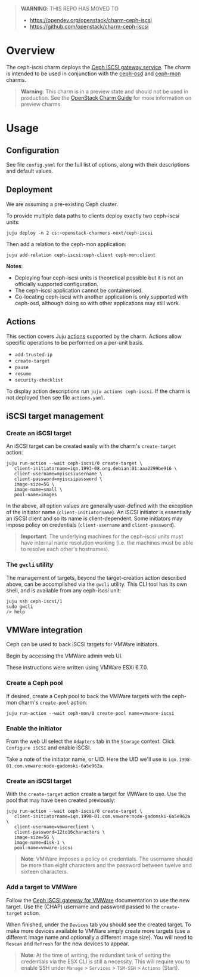> **WARNING**: THIS REPO HAS MOVED TO
>
> * https://opendev.org/openstack/charm-ceph-iscsi
> * https://github.com/openstack/charm-ceph-iscsi

# Overview

The ceph-iscsi charm deploys the [Ceph iSCSI gateway
service][ceph-iscsi-upstream]. The charm is intended to be used in conjunction
with the [ceph-osd][ceph-osd-charm] and [ceph-mon][ceph-mon-charm] charms.

> **Warning**: This charm is in a preview state and should not be used in
  production. See the [OpenStack Charm Guide][cg-preview-charms] for more
  information on preview charms.

# Usage

## Configuration

See file `config.yaml` for the full list of options, along with their
descriptions and default values.

## Deployment

We are assuming a pre-existing Ceph cluster.

To provide multiple data paths to clients deploy exactly two ceph-iscsi units:

    juju deploy -n 2 cs:~openstack-charmers-next/ceph-iscsi

Then add a relation to the ceph-mon application:

    juju add-relation ceph-iscsi:ceph-client ceph-mon:client

**Notes**:

* Deploying four ceph-iscsi units is theoretical possible but it is not an
  officially supported configuration.
* The ceph-iscsi application cannot be containerised.
* Co-locating ceph-iscsi with another application is only supported with
  ceph-osd, although doing so with other applications may still work.

## Actions

This section covers Juju [actions][juju-docs-actions] supported by the charm.
Actions allow specific operations to be performed on a per-unit basis.

* `add-trusted-ip`
* `create-target`
* `pause`
* `resume`
* `security-checklist`

To display action descriptions run `juju actions ceph-iscsi`. If the charm is
not deployed then see file `actions.yaml`.

## iSCSI target management

### Create an iSCSI target

An iSCSI target can be created easily with the charm's `create-target` action:

    juju run-action --wait ceph-iscsi/0 create-target \
       client-initiatorname=iqn.1993-08.org.debian:01:aaa2299be916 \
       client-username=myiscsiusername \
       client-password=myiscsipassword \
       image-size=5G \
       image-name=small \
       pool-name=images

In the above, all option values are generally user-defined with the exception
of the initiator name (`client-initiatorname`). An iSCSI initiator is
essentially an iSCSI client and so its name is client-dependent. Some
initiators may impose policy on credentials (`client-username` and
`client-password`).

> **Important**: The underlying machines for the ceph-iscsi units must have
  internal name resolution working (i.e. the machines must be able to resolve
  each other's hostnames).

### The `gwcli` utility

The management of targets, beyond the target-creation action described above,
can be accomplished via the `gwcli` utility. This CLI tool has its own shell,
and is available from any ceph-iscsi unit:

    juju ssh ceph-iscsi/1
    sudo gwcli
    /> help

## VMWare integration

Ceph can be used to back iSCSI targets for VMWare initiators.

Begin by accessing the VMWare admin web UI.

These instructions were written using VMWare ESXi 6.7.0.

### Create a Ceph pool

If desired, create a Ceph pool to back the VMWare targets with the ceph-mon
charm's `create-pool` action:

    juju run-action --wait ceph-mon/0 create-pool name=vmware-iscsi

### Enable the initiator

From the web UI select the `Adapters` tab in the `Storage` context. Click
`Configure iSCSI` and enable iSCSI.

Take a note of the initiator name, or UID. Here the UID we'll use is
`iqn.1998-01.com.vmware:node-gadomski-6a5e962a`.

### Create an iSCSI target

With the `create-target` action create a target for VMWare to use. Use the pool
that may have been created previously:

    juju run-action --wait ceph-iscsi/0 create-target \
       client-initiatorname=iqn.1998-01.com.vmware:node-gadomski-6a5e962a \
       client-username=vmwareclient \
       client-password=12to16characters \
       image-size=5G \
       image-name=disk-1 \
       pool-name=vmware-iscsi

> **Note**: VMWare imposes a policy on credentials. The username should be more
  than eight characters and the password between twelve and sixteen characters.

### Add a target to VMWare

Follow the [Ceph iSCSI gateway for VMWare][ceph-iscsi-vmware-upstream]
documentation to use the new target. Use the (CHAP) username and password
passed to the `create-target` action.

When finished, under the `Devices` tab you should see the created target. To
make more devices available to VMWare simply create more targets (use a
different image name and optionally a different image size). You will need to
`Rescan` and `Refresh` for the new devices to appear.

> **Note**: At the time of writing, the redundant task of setting the
  credentials via the ESX CLI is still a necessity. This will require you to
  enable SSH under `Manage` > `Services` > `TSM-SSH` > `Actions` (Start).

<!--

# Bugs

Please report bugs on [Launchpad][lp-bugs-charm-ceph-iscsi].

For general charm questions refer to the [OpenStack Charm Guide][cg].

-->

<!-- LINKS -->

[ceph-mon-charm]: https://jaas.ai/ceph-mon
[ceph-osd-charm]: https://jaas.ai/ceph-osd
[cg]: https://docs.openstack.org/charm-guide
[cg-preview-charms]: https://docs.openstack.org/charm-guide/latest/openstack-charms.html#tech-preview-charms-beta
[cdg]: https://docs.openstack.org/project-deploy-guide/charm-deployment-guide
[juju-docs-actions]: https://jaas.ai/docs/actions
[ceph-iscsi-upstream]: https://docs.ceph.com/docs/master/rbd/iscsi-overview/
[ceph-iscsi-vmware-upstream]: https://docs.ceph.com/docs/master/rbd/iscsi-initiator-esx/
[lp-bugs-charm-ceph-iscsi]: https://bugs.launchpad.net/charm-ceph-iscsi/+filebug
